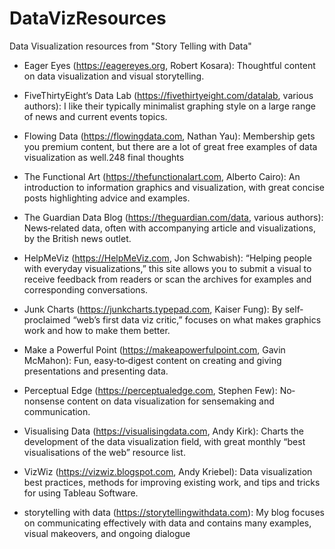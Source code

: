 # DataVizResources
Data Visualization resources from "Story Telling with Data"

* Eager Eyes (https://eagereyes.org, Robert Kosara): Thoughtful content on data visualization and visual storytelling.

* FiveThirtyEight’s Data Lab (https://fivethirtyeight.com/datalab, various authors): I like their typically minimalist graphing style on a large range of news and current events topics.

* Flowing Data (https://flowingdata.com, Nathan Yau): Membership gets you premium content, but there are a lot of great free examples of data visualization as well.248 final thoughts

* The Functional Art (https://thefunctionalart.com, Alberto Cairo): An introduction to information graphics and visualization, with great concise posts highlighting advice and examples.

* The Guardian Data Blog (https://theguardian.com/data, various authors): News‐related data, often with accompanying article and visualizations, by the British news outlet.

* HelpMeViz (https://HelpMeViz.com, Jon Schwabish): “Helping people with everyday visualizations,” this site allows you to submit a visual to receive feedback from readers or scan the archives for examples and corresponding conversations.

* Junk Charts (https://junkcharts.typepad.com, Kaiser Fung): By self‐proclaimed “web’s first data viz critic,” focuses on what makes graphics work and how to make them better.

* Make a Powerful Point (https://makeapowerfulpoint.com, Gavin McMahon): Fun, easy‐to‐digest content on creating and giving
presentations and presenting data.

* Perceptual Edge (https://perceptualedge.com, Stephen Few): No‐ nonsense content on data visualization for sensemaking and communication.

* Visualising Data (https://visualisingdata.com, Andy Kirk): Charts the development of the data visualization field, with great monthly “best visualisations of the web” resource list.

* VizWiz (https://vizwiz.blogspot.com, Andy Kriebel): Data visualization best practices, methods for improving existing work, and tips and tricks for using Tableau Software.

* storytelling with data (https://storytellingwithdata.com): My blog focuses on communicating effectively with data and contains many examples, visual makeovers, and ongoing dialogue
